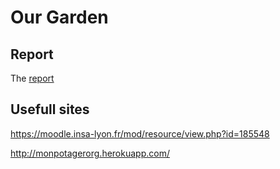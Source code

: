 # Our Garden

## Report

The [report](report.pdf)

## Usefull sites

https://moodle.insa-lyon.fr/mod/resource/view.php?id=185548


http://monpotagerorg.herokuapp.com/
